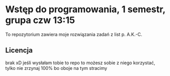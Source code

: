 # Wstęp do programowania, 1 semestr, grupa czw 13:15
To repozytorium zawiera moje rozwiązania zadań z list p. A.K.-C.
## Licencja
brak xD jeśli wysłałam tobie to repo to możesz sobie z niego korzystać, tylko nie zrzynaj 100% bo oboje na tym stracimy
